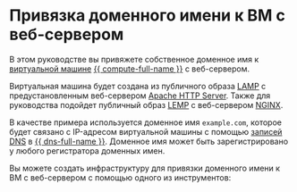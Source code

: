 # Привязка доменного имени к ВМ с веб-сервером


В этом руководстве вы привяжете собственное доменное имя к [виртуальной машине](../../compute/concepts/vm.md) [{{ compute-full-name }}](../../compute/) с веб-сервером.

Виртуальная машина будет создана из публичного образа [LAMP](/marketplace/products/yc/lamp) с предустановленным веб-сервером [Apache HTTP Server](https://httpd.apache.org/). Также для руководства подойдет публичный образ [LEMP](/marketplace/products/yc/lemp) с веб-сервером [NGINX](https://www.nginx.com/).

В качестве примера используется доменное имя `example.com`, которое будет связано с IP-адресом виртуальной машины с помощью [записей DNS](../../dns/concepts/resource-record.md) в [{{ dns-full-name }}](../../dns/). Доменное имя может быть зарегистрировано у любого регистратора доменных имен.

Вы можете создать инфраструктуру для привязки доменного имени к ВМ с веб-сервером с помощью одного из инструментов:
